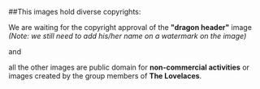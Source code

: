 ##This images hold diverse copyrights:

We are waiting for the copyright approval of the **"dragon header"** image 
_(Note: we still need to add his/her name on a watermark on the image)_

and 

all the other images are public domain for **non-commercial activities** or images created by the group members of **The Lovelaces**.

